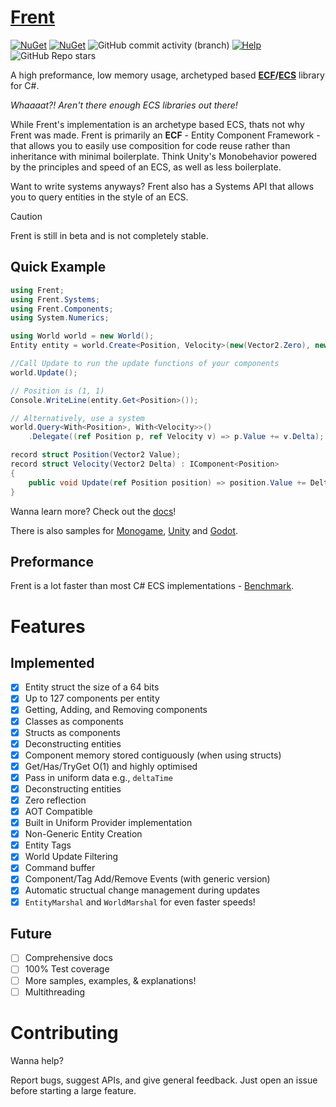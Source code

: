 # [Frent](https://itsbuggingme.github.io/Frent/) 
[![NuGet](https://img.shields.io/nuget/v/Frent.svg)](https://www.nuget.org/packages/Frent/) [![NuGet](https://img.shields.io/nuget/dt/Frent.svg)](https://www.nuget.org/packages/Frent/) ![GitHub commit activity (branch)](https://img.shields.io/github/commit-activity/m/itsBuggingMe/Frent/master) [![Help](https://img.shields.io/discord/1341196126291759188?label=help&color=5865F2&logo=discord)](https://discord.gg/TPWQQEvtg4) ![GitHub Repo stars](https://img.shields.io/github/stars/ItsBuggingMe/Frent)


A high preformance, low memory usage, archetyped based **[ECF](https://itsbuggingme.github.io/Frent/docs/ecf.html)/[ECS](https://github.com/SanderMertens/ecs-faq)**  library for C#.

*Whaaaat?! Aren't there enough ECS libraries out there!*

While Frent's implementation is an archetype based ECS, thats not why Frent was made. Frent is primarily an **ECF** - Entity Component Framework - that allows you to easily use composition for code reuse rather than inheritance with minimal boilerplate. Think Unity's Monobehavior powered by the principles and speed of an ECS, as well as less boilerplate.

Want to write systems anyways? Frent also has a Systems API that allows you to query entities in the style of an ECS.

> [!CAUTION]
> Frent is still in beta and is not completely stable.

## Quick Example

```csharp
using Frent;
using Frent.Systems;
using Frent.Components;
using System.Numerics;

using World world = new World();
Entity entity = world.Create<Position, Velocity>(new(Vector2.Zero), new(Vector2.One));

//Call Update to run the update functions of your components
world.Update();

// Position is (1, 1)
Console.WriteLine(entity.Get<Position>());

// Alternatively, use a system
world.Query<With<Position>, With<Velocity>>()
    .Delegate((ref Position p, ref Velocity v) => p.Value += v.Delta);

record struct Position(Vector2 Value);
record struct Velocity(Vector2 Delta) : IComponent<Position>
{
    public void Update(ref Position position) => position.Value += Delta;
}
```

Wanna learn more? Check out the [docs](https://itsbuggingme.github.io/Frent/docs/getting-started.html)!

There is also samples for [Monogame](https://github.com/itsBuggingMe/Frent/blob/master/Frent.Sample/Asteroids/AsteroidsGame.cs), [Unity](https://github.com/itsBuggingMe/Frent.Unity.Sample) and [Godot](https://github.com/itsBuggingMe/FrentGodotSample).

## Preformance

Frent is a lot faster than most C# ECS implementations - [Benchmark](https://github.com/Doraku/Ecs.CSharp.Benchmark).

# Features
## Implemented
- [x]  Entity struct the size of a 64 bits
- [x]  Up to 127 components per entity
- [x]  Getting, Adding, and Removing components
- [x]  Classes as components
- [x]  Structs as components
- [x]  Deconstructing entities
- [x]  Component memory stored contiguously (when using structs)
- [x]  Get/Has/TryGet O(1) and highly optimised
- [x]  Pass in uniform data e.g., `deltaTime`
- [x]  Deconstructing entities
- [x]  Zero reflection
- [x]  AOT Compatible
- [x]  Built in Uniform Provider implementation
- [x]  Non-Generic Entity Creation
- [X]  Entity Tags
- [X]  World Update Filtering
- [X]  Command buffer
- [X]  Component/Tag Add/Remove Events (with generic version)
- [X]  Automatic structual change management during updates
- [X] `EntityMarshal` and `WorldMarshal` for even faster speeds!

## Future
- [ ]  Comprehensive docs
- [ ]  100% Test coverage
- [ ]  More samples, examples, & explanations!
- [ ]  Multithreading

# Contributing
Wanna help?

Report bugs, suggest APIs, and give general feedback.
Just open an issue before starting a large feature.
